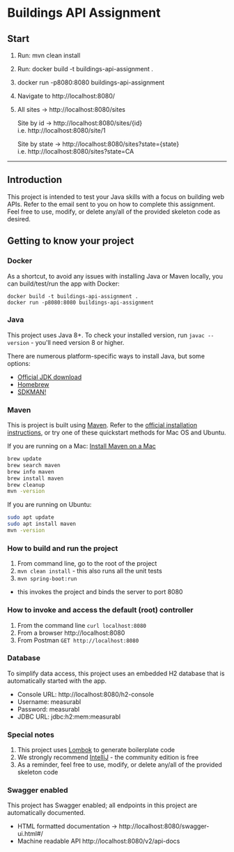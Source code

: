 # Buildings API Assignment

## Start
1. Run: mvn clean install
2. Run: docker build -t buildings-api-assignment .
3. docker run -p8080:8080 buildings-api-assignment
4. Navigate to http://localhost:8080/
5. All sites -> http://localhost:8080/sites  
  
   Site by id -> http://localhost:8080/sites/{id}  
   i.e. http://localhost:8080/site/1  
   
   Site by state -> http://localhost:8080/sites?state={state}    
   i.e. http://localhost:8080/sites?state=CA

---

## Introduction

This project is intended to test your Java skills with a focus on building web APIs. Refer to the email sent to you on
how to complete this assignment. Feel free to use, modify, or delete any/all of the provided skeleton code as desired.

## Getting to know your project

### Docker

As a shortcut, to avoid any issues with installing Java or Maven locally, you can build/test/run the app with Docker:

    docker build -t buildings-api-assignment .
    docker run -p8080:8080 buildings-api-assignment

### Java

This project uses Java 8+. To check your installed version, run `javac --version` - you'll need version 8 or higher.

There are numerous platform-specific ways to install Java, but some options:

* [Official JDK download](https://www.oracle.com/java/technologies/javase-downloads.html)
* [Homebrew](https://devqa.io/brew-install-java/)
* [SDKMAN!](https://sdkman.io/)

### Maven

This is project is built using [Maven](https://maven.apache.org/index.html). Refer to
the [official installation instructions](https://maven.apache.org/install.html), or try one of these quickstart methods
for Mac OS and Ubuntu.

If you are running on a
Mac: [Install Maven on a Mac](https://www.code2bits.com/how-to-install-maven-on-macos-using-homebrew/)

```bash
brew update
brew search maven
brew info maven
brew install maven
brew cleanup
mvn -version
```

If you are running on Ubuntu:

```bash
sudo apt update
sudo apt install maven
mvn -version
```

### How to build and run the project

1. From command line, go to the root of the project
2. `mvn clean install` - this also runs all the unit tests
3. `mvn spring-boot:run`

- this invokes the project and binds the server to port 8080

### How to invoke and access the default (root) controller

1. From the command line `curl localhost:8080`
2. From a browser http://localhost:8080
3. From Postman `GET http://localhost:8080`

### Database

To simplify data access, this project uses an embedded H2 database that is automatically started with the app.

* Console URL: http://localhost:8080/h2-console
* Username: measurabl
* Password: measurabl
* JDBC URL: jdbc:h2:mem:measurabl

### Special notes

1. This project uses [Lombok](https://projectlombok.org) to generate boilerplate code
2. We strongly recommend [IntelliJ](https://www.jetbrains.com/idea/download/) - the community edition is free
3. As a reminder, feel free to use, modify, or delete any/all of the provided skeleton code

### Swagger enabled

This project has Swagger enabled; all endpoints in this project are automatically documented.

* HTML formatted documentation -> http://localhost:8080/swagger-ui.html#/
* Machine readable API http://localhost:8080/v2/api-docs 
